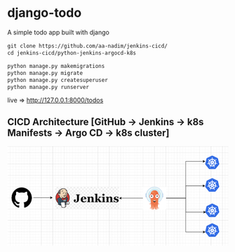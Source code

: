 # django-todo
A simple todo app built with django


```
git clone https://github.com/aa-nadim/jenkins-cicd/
cd jenkins-cicd/python-jenkins-argocd-k8s
```

```
python manage.py makemigrations
python manage.py migrate
python manage.py createsuperuser
python manage.py runserver
```

live => http://127.0.0.1:8000/todos 

## CICD Architecture [GitHub -> Jenkins -> k8s Manifests -> Argo CD -> k8s cluster]

![cicd](staticfiles/cicd.png)




